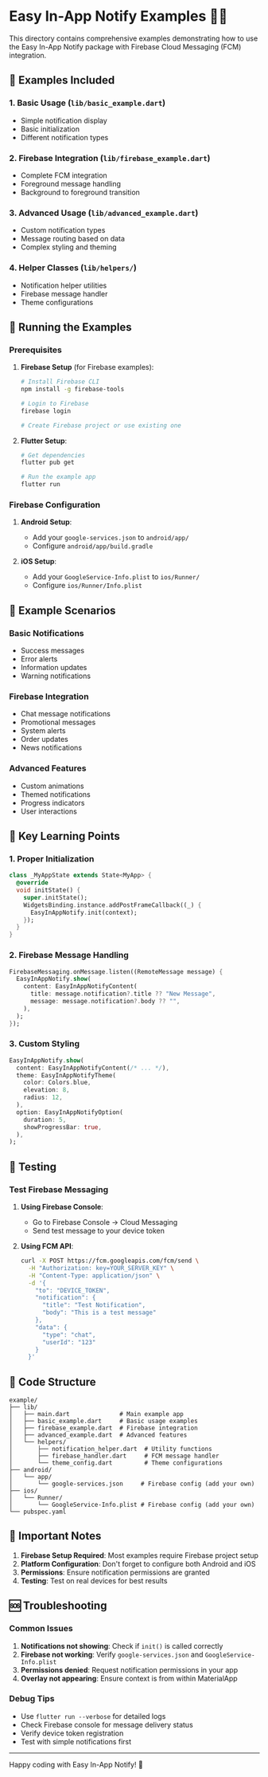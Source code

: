 # Easy In-App Notify Examples 📱🔥

This directory contains comprehensive examples demonstrating how to use the Easy In-App Notify package with Firebase Cloud Messaging (FCM) integration.

## 📁 Examples Included

### 1. **Basic Usage** (`lib/basic_example.dart`)
- Simple notification display
- Basic initialization
- Different notification types

### 2. **Firebase Integration** (`lib/firebase_example.dart`)
- Complete FCM integration
- Foreground message handling
- Background to foreground transition

### 3. **Advanced Usage** (`lib/advanced_example.dart`)
- Custom notification types
- Message routing based on data
- Complex styling and theming

### 4. **Helper Classes** (`lib/helpers/`)
- Notification helper utilities
- Firebase message handler
- Theme configurations

## 🚀 Running the Examples

### Prerequisites

1. **Firebase Setup** (for Firebase examples):
   ```bash
   # Install Firebase CLI
   npm install -g firebase-tools
   
   # Login to Firebase
   firebase login
   
   # Create Firebase project or use existing one
   ```

2. **Flutter Setup**:
   ```bash
   # Get dependencies
   flutter pub get
   
   # Run the example app
   flutter run
   ```

### Firebase Configuration

1. **Android Setup**:
   - Add your `google-services.json` to `android/app/`
   - Configure `android/app/build.gradle`

2. **iOS Setup**:
   - Add your `GoogleService-Info.plist` to `ios/Runner/`
   - Configure `ios/Runner/Info.plist`

## 📱 Example Scenarios

### Basic Notifications
- Success messages
- Error alerts  
- Information updates
- Warning notifications

### Firebase Integration
- Chat message notifications
- Promotional messages
- System alerts
- Order updates
- News notifications

### Advanced Features
- Custom animations
- Themed notifications
- Progress indicators
- User interactions

## 🎯 Key Learning Points

### 1. **Proper Initialization**
```dart
class _MyAppState extends State<MyApp> {
  @override
  void initState() {
    super.initState();
    WidgetsBinding.instance.addPostFrameCallback((_) {
      EasyInAppNotify.init(context);
    });
  }
}
```

### 2. **Firebase Message Handling**
```dart
FirebaseMessaging.onMessage.listen((RemoteMessage message) {
  EasyInAppNotify.show(
    content: EasyInAppNotifyContent(
      title: message.notification?.title ?? "New Message",
      message: message.notification?.body ?? "",
    ),
  );
});
```

### 3. **Custom Styling**
```dart
EasyInAppNotify.show(
  content: EasyInAppNotifyContent(/* ... */),
  theme: EasyInAppNotifyTheme(
    color: Colors.blue,
    elevation: 8,
    radius: 12,
  ),
  option: EasyInAppNotifyOption(
    duration: 5,
    showProgressBar: true,
  ),
);
```

## 🔧 Testing

### Test Firebase Messaging

1. **Using Firebase Console**:
   - Go to Firebase Console → Cloud Messaging
   - Send test message to your device token

2. **Using FCM API**:
   ```bash
   curl -X POST https://fcm.googleapis.com/fcm/send \
     -H "Authorization: key=YOUR_SERVER_KEY" \
     -H "Content-Type: application/json" \
     -d '{
       "to": "DEVICE_TOKEN",
       "notification": {
         "title": "Test Notification",
         "body": "This is a test message"
       },
       "data": {
         "type": "chat",
         "userId": "123"
       }
     }'
   ```

## 📝 Code Structure

```
example/
├── lib/
│   ├── main.dart              # Main example app
│   ├── basic_example.dart     # Basic usage examples
│   ├── firebase_example.dart  # Firebase integration
│   ├── advanced_example.dart  # Advanced features
│   └── helpers/
│       ├── notification_helper.dart  # Utility functions
│       ├── firebase_handler.dart     # FCM message handler
│       └── theme_config.dart         # Theme configurations
├── android/
│   └── app/
│       └── google-services.json     # Firebase config (add your own)
├── ios/
│   └── Runner/
│       └── GoogleService-Info.plist # Firebase config (add your own)
└── pubspec.yaml
```

## 🚨 Important Notes

1. **Firebase Setup Required**: Most examples require Firebase project setup
2. **Platform Configuration**: Don't forget to configure both Android and iOS
3. **Permissions**: Ensure notification permissions are granted
4. **Testing**: Test on real devices for best results

## 🆘 Troubleshooting

### Common Issues

1. **Notifications not showing**: Check if `init()` is called correctly
2. **Firebase not working**: Verify `google-services.json` and `GoogleService-Info.plist`
3. **Permissions denied**: Request notification permissions in your app
4. **Overlay not appearing**: Ensure context is from within MaterialApp

### Debug Tips

- Use `flutter run --verbose` for detailed logs
- Check Firebase console for message delivery status
- Verify device token registration
- Test with simple notifications first

---

Happy coding with Easy In-App Notify! 🚀
